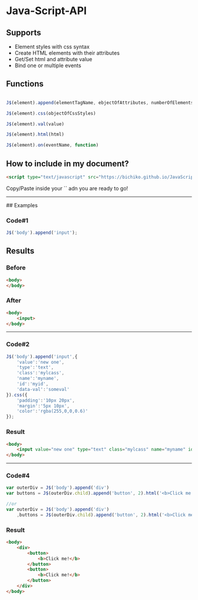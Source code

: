 # Java-Script-API

## Supports

* Element styles with css syntax
* Create HTML elements with their attributes
* Get/Set html and attribute value
* Bind one or multiple events

## Functions

```javascript

J$(element).append(elementTagName, ebjectOfAttributes, numberOfElements)

J$(element).css(objectOfCssStyles)

J$(element).val(value)

J$(element).html(html)

J$(element).on(eventName, function)

```


## How to include in my document?
```html
<script type="text/javascript" src="https://bichiko.github.io/JavaScript-API/script.js"></script>
```
<p>Copy/Paste inside your `<head>` adn you are ready to go!</p>

<hr>
## Examples

### Code#1
```javascript
J$('body').append('input');
```

## Results

### Before
```html
<body>
</body>
```

### After
```html
<body>
	<input>
</body>
```
<hr>

### Code#2
```javascript
J$('body').append('input',{
	'value':'new one',
	'type':'text',
	'class':'mylcass',
	'name':'myname',
	'id':'myid',
	'data-val':'someval'
}).css({
	'padding':'10px 20px',
	'margin':'5px 10px',
	'color':'rgba(255,0,0,0.6)'
});
```


### Result
```html
<body>
	<input value="new one" type="text" class="mylcass" name="myname" id="myid" data-val="someval" style="padding: 10px 20px; margin: 5px 10px; color: rgba(255, 0, 0, 0.6);">
</body>
```

<hr>

### Code#4
```javascript
var outerDiv = J$('body').append('div')
var buttons = J$(outerDiv.child).append('button', 2).html('<b>Click me!</b>')

//or
var outerDiv = J$('body').append('div')
	,buttons = J$(outerDiv.child).append('button', 2).html('<b>Click me!</b>')
```


### Result
```html
<body>
	<div>
		<button>
			<b>Click me!</b>
		</button>
		<button>
			<b>Click me!</b>
		</button>
	</div>
</body>
```